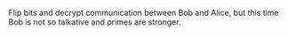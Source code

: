 Flip bits and decrypt communication between Bob and Alice, but this time Bob is not so talkative and primes are stronger.
